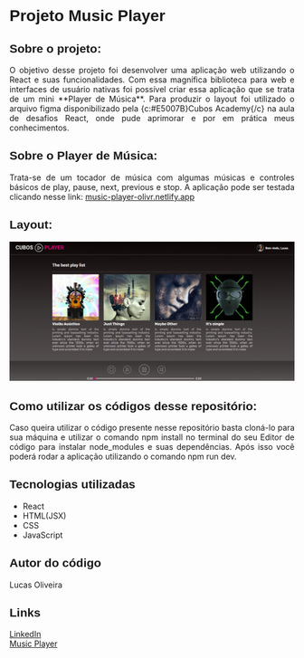 <h1 style="font-family: sans-serif;">Projeto Music Player</h1>

<h2 style="font-family: sans-serif;">Sobre o projeto:</h2>

<p style="text-align: justify;">
    O objetivo desse projeto foi desenvolver uma aplicação web utilizando o React e suas funcionalidades. Com essa magnífica biblioteca para web e interfaces de usuário nativas foi possível criar essa aplicação que se trata de um mini **Player de Música**. Para produzir o layout foi utilizado o arquivo figma disponibilizado pela {c:#E5007B}Cubos Academy{/c} na aula de desafios React, onde pude aprimorar e por em prática meus conhecimentos.
</p>

<h2 style="font-family: sans-serif;">Sobre o Player de Música:</h2>

<p style="text-align: justify;">
    Trata-se de um tocador de música com algumas músicas e controles básicos de play, pause, next, previous e stop. A aplicação pode ser testada clicando nesse link: <a href="http://music-player-olivr.netlify.app">music-player-olivr.netlify.app</a>
</p>

<h2 style="font-family: sans-serif;">Layout:</h2>

<img src="./layout-image.png" alt="layout">

<h2 style="font-family: sans-serif;">Como utilizar os códigos desse repositório:</h2>

<p style="text-align: justify;">
    Caso queira utilizar o código presente nesse repositório basta cloná-lo para sua máquina e utilizar o comando npm install no terminal do seu Editor de código para instalar node_modules e suas dependências. Após isso você poderá rodar a aplicação utilizando o comando npm run dev.
</p>

<h2 style="font-family: sans-serif;">Tecnologias utilizadas</h2>

<ul>
    <li>React</li>
    <li>HTML(JSX)</li>
    <li>CSS</li>
    <li>JavaScript</li>
</ul>

<h2 style="font-family: sans-serif;">Autor do código</h2>

<p>Lucas Oliveira</p>

<h2 style="font-family: sans-serif;">Links</h2>

<a href="http://www.linkedin.com/in/lucas-de-oliveira-5b8a5532" target="_blank">LinkedIn</a>
<br>
<a href="http://music-player-olivr.netlify.app">Music Player</a>
<br>